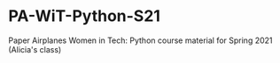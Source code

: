 # PA-WiT-Python-S21
Paper Airplanes Women in Tech: Python course material for Spring 2021 (Alicia's class)
